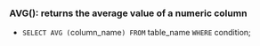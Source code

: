 ### **AVG()**: returns the average value of a numeric column
* `SELECT AVG (`column_name`) FROM` table_name `WHERE` condition;
